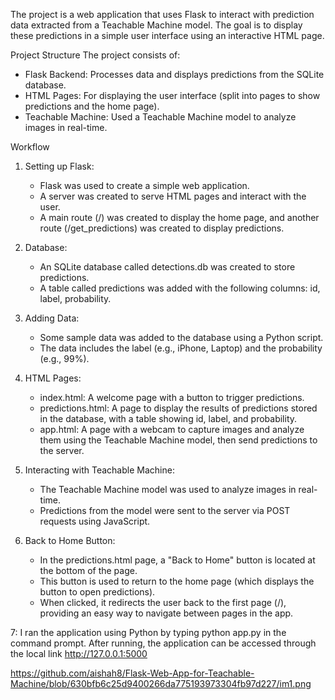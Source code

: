 The project is a web application that uses Flask to interact with prediction data extracted from a Teachable Machine model. The goal is to display these predictions in a simple user interface using an interactive HTML page.

Project Structure
The project consists of:
- Flask Backend: Processes data and displays predictions from the SQLite database.
- HTML Pages: For displaying the user interface (split into pages to show predictions and the home page).
- Teachable Machine: Used a Teachable Machine model to analyze images in real-time.

Workflow
1. Setting up Flask:
   - Flask was used to create a simple web application.
   - A server was created to serve HTML pages and interact with the user.
   - A main route (/) was created to display the home page, and another route (/get_predictions) was created to display predictions.

2. Database:
   - An SQLite database called detections.db was created to store predictions.
   - A table called predictions was added with the following columns: id, label, probability.

3. Adding Data:
   - Some sample data was added to the database using a Python script.
   - The data includes the label (e.g., iPhone, Laptop) and the probability (e.g., 99%).

4. HTML Pages:
   - index.html: A welcome page with a button to trigger predictions.
   - predictions.html: A page to display the results of predictions stored in the database, with a table showing id, label, and probability.
   - app.html: A page with a webcam to capture images and analyze them using the Teachable Machine model, then send predictions to the server.

5. Interacting with Teachable Machine:
   - The Teachable Machine model was used to analyze images in real-time.
   - Predictions from the model were sent to the server via POST requests using JavaScript.

6. Back to Home Button:
   - In the predictions.html page, a "Back to Home" button is located at the bottom of the page.
   - This button is used to return to the home page (which displays the button to open predictions).
   - When clicked, it redirects the user back to the first page (/), providing an easy way to navigate between pages in the app.

 7: I ran the application using Python by typing python app.py in the command prompt. After running, the application can be accessed through the local link 
 http://127.0.0.1:5000

https://github.com/aishah8/Flask-Web-App-for-Teachable-Machine/blob/630bfb6c25d9400266da775193973304fb97d227/im1.png
